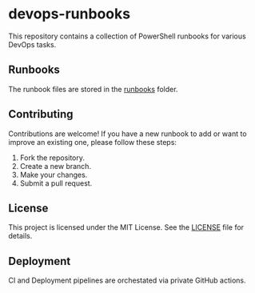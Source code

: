 # devops-runbooks

This repository contains a collection of PowerShell runbooks for various DevOps tasks.

## Runbooks

The runbook files are stored in the [runbooks](runbooks/) folder.

## Contributing

Contributions are welcome! If you have a new runbook to add or want to improve an existing one, please follow these steps:

1. Fork the repository.
2. Create a new branch.
3. Make your changes.
4. Submit a pull request.

## License

This project is licensed under the MIT License. See the [LICENSE](LICENSE) file for details.

## Deployment

CI and Deployment pipelines are orchestated via private GitHub actions.
